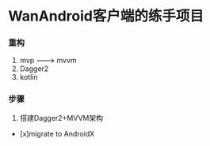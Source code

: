 # WanAndroid客户端的练手项目   

### 重构   

1. mvp ---> mvvm
2. Dagger2
3. kotlin

### 步骤  

1. 搭建Dagger2+MVVM架构  

* [x]migrate to AndroidX
